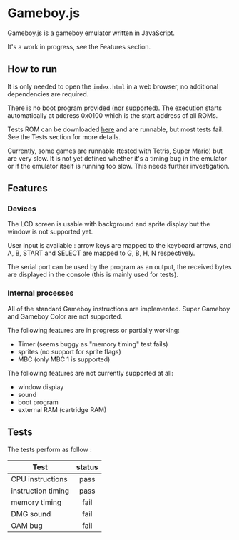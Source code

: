 Gameboy.js
==========

Gameboy.js is a gameboy emulator written in JavaScript.

It's a work in progress, see the Features section.

## How to run

It is only needed to open the `index.html` in a web browser, no additional dependencies are required.

There is no boot program provided (nor supported).
The execution starts automatically at address 0x0100 which is the start address of all ROMs.

Tests ROM can be downloaded [here](http://blargg.8bitalley.com/parodius/gb-tests/) and are runnable, but most tests fail.
See the Tests section for more details.

Currently, some games are runnable (tested with Tetris, Super Mario) but are very slow.
It is not yet defined whether it's a timing bug in the emulator or if the emulator itself is running too slow.
This needs further investigation.

## Features

### Devices

The LCD screen is usable with background and sprite display but the window is not supported yet.

User input is available : arrow keys are mapped to the keyboard arrows,
and A, B, START and SELECT are mapped to G, B, H, N respectively.

The serial port can be used by the program as an output, the received bytes are displayed in the console (this is mainly used for tests).

### Internal processes

All of the standard Gameboy instructions are implemented. Super Gameboy and Gameboy Color are not supported.

The following features are in progress or partially working:
* Timer (seems buggy as "memory timing" test fails)
* sprites (no support for sprite flags)
* MBC (only MBC 1 is supported)

The following features are not currently supported at all:
* window display
* sound
* boot program
* external RAM (cartridge RAM)

## Tests

The tests perform as follow :

| Test               |  status  |
|--------------------|:--------:|
| CPU instructions   | pass     |
| instruction timing | pass     |
| memory timing      | fail     |
| DMG sound          | fail     |
| OAM bug            | fail     |
